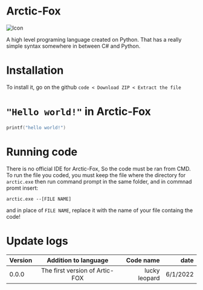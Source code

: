 # Arctic-Fox

![Icon](https://user-images.githubusercontent.com/79488582/171752903-0a4233b9-9e6f-4215-98bd-d94a9f2018bc.png)


A high level programing language created on Python. That has a really simple syntax somewhere in between C# and Python.

# Installation
To install it, go on the github `code < Download ZIP < Extract the file`

# `"Hello world!"` in Arctic-Fox
```c
printf("hello world!")
```

# Running code
There is no official IDE for Arctic-Fox, So the code must be ran from CMD. To run the file you coded, you must keep the file where the directory for `arctic.exe` then run command prompt in the same folder, and in commnad promt insert: 

`arctic.exe --[FILE NAME]`

and in place of `FILE NAME`, replace it with the name of your file containg the code!

# Update logs


| Version        | Addition to language | Code name  | date  |
| ------------- |:-------------:| -----:| -----:|
| 0.0.0      | The first version of Artic-FOX | lucky leopard |  6/1/2022|
